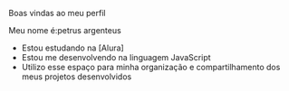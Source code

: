  Boas vindas ao meu perfil

Meu nome é:petrus argenteus

- Estou estudando na [Alura]
- Estou me desenvolvendo na linguagem JavaScript
- Utilizo esse espaço para minha organização e compartilhamento dos meus projetos desenvolvidos


![](  )
